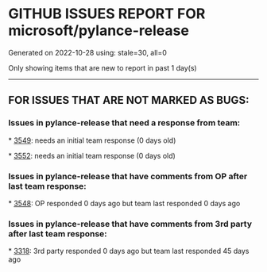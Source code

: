 
# GITHUB ISSUES REPORT FOR microsoft/pylance-release


Generated on 2022-10-28 using: stale=30, all=0


Only showing items that are new to report in past 1 day(s)


---

## FOR ISSUES THAT ARE NOT MARKED AS BUGS:


### Issues in pylance-release that need a response from team:


\* [3549](https://github.com/microsoft/pylance-release/issues/3549 "RPyC Python module description looks strange"): needs an initial team response (0 days old)

\* [3552](https://github.com/microsoft/pylance-release/issues/3552 "intellisense stuck or hang with specific module"): needs an initial team response (0 days old)

### Issues in pylance-release that have comments from OP after last team response:


\* [3548](https://github.com/microsoft/pylance-release/issues/3548 "Pylance stuck, need to restart language server"): OP responded 0 days ago but team last responded 0 days ago

### Issues in pylance-release that have comments from 3rd party after last team response:


\* [3318](https://github.com/microsoft/pylance-release/issues/3318 "[Auto Import] - Suggest equivalents from `collections.abc` rather than `typing`"): 3rd party responded 0 days ago but team last responded 45 days ago
